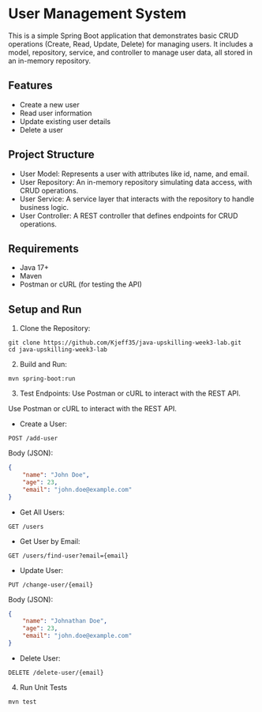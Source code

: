 # User Management System
This is a simple Spring Boot application that demonstrates basic CRUD operations (Create, Read, Update, Delete) for managing users. It includes a model, repository, service, and controller to manage user data, all stored in an in-memory repository.

## Features
- Create a new user
- Read user information
- Update existing user details
- Delete a user

## Project Structure
- User Model: Represents a user with attributes like id, name, and email.
- User Repository: An in-memory repository simulating data access, with CRUD operations.
- User Service: A service layer that interacts with the repository to handle business logic.
- User Controller: A REST controller that defines endpoints for CRUD operations.

## Requirements
- Java 17+
- Maven
- Postman or cURL (for testing the API)

## Setup and Run
1. Clone the Repository:
```
git clone https://github.com/Kjeff35/java-upskilling-week3-lab.git
cd java-upskilling-week3-lab
```

2. Build and Run:
```
mvn spring-boot:run
```

3. Test Endpoints:
Use Postman or cURL to interact with the REST API.

Use Postman or cURL to interact with the REST API.

- Create a User:

```
POST /add-user
```

Body (JSON):
```json
{
    "name": "John Doe",
    "age": 23,
    "email": "john.doe@example.com"
}
```

- Get All Users:
```
GET /users
```

- Get User by Email:
```
GET /users/find-user?email={email}
```

- Update User:
```
PUT /change-user/{email}
```

Body (JSON):
```json
{
    "name": "Johnathan Doe",
    "age": 23,
    "email": "john.doe@example.com"
}
```

- Delete User:

```
DELETE /delete-user/{email}
```

4. Run Unit Tests
```
mvn test
```
